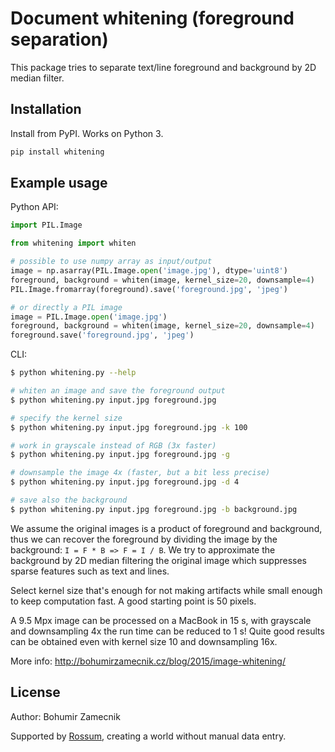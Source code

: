 # Document whitening (foreground separation)

This package tries to separate text/line foreground and background by 2D median
filter.

## Installation

Install from PyPI. Works on Python 3.

```bash
pip install whitening
```

## Example usage

Python API:

```python
import PIL.Image

from whitening import whiten

# possible to use numpy array as input/output
image = np.asarray(PIL.Image.open('image.jpg'), dtype='uint8')
foreground, background = whiten(image, kernel_size=20, downsample=4)
PIL.Image.fromarray(foreground).save('foreground.jpg', 'jpeg')

# or directly a PIL image
image = PIL.Image.open('image.jpg')
foreground, background = whiten(image, kernel_size=20, downsample=4)
foreground.save('foreground.jpg', 'jpeg')
```

CLI:

```bash
$ python whitening.py --help

# whiten an image and save the foreground output
$ python whitening.py input.jpg foreground.jpg

# specify the kernel size
$ python whitening.py input.jpg foreground.jpg -k 100

# work in grayscale instead of RGB (3x faster)
$ python whitening.py input.jpg foreground.jpg -g

# downsample the image 4x (faster, but a bit less precise)
$ python whitening.py input.jpg foreground.jpg -d 4

# save also the background
$ python whitening.py input.jpg foreground.jpg -b background.jpg
```

We assume the original images is a product of foreground and background,
thus we can recover the foreground by dividing the image by the background:
`I = F * B => F = I / B`. We try to approximate the background by 2D median
filtering the original image which suppresses sparse features such as text and
lines.

Select kernel size that's enough for not making artifacts while small enough
to keep computation fast. A good starting point is 50 pixels.

A 9.5 Mpx image can be processed on a MacBook in 15 s, with grayscale and
downsampling 4x the run time can be reduced to 1 s! Quite good results can be
obtained even with kernel size 10 and downsampling 16x.

More info: http://bohumirzamecnik.cz/blog/2015/image-whitening/

## License

Author: Bohumir Zamecnik

Supported by [Rossum](https://rossum.ai), creating a world without manual data entry.
